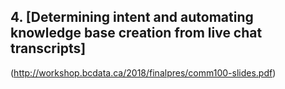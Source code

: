 ## 4. [Determining intent and automating knowledge base creation from live chat transcripts] 
(http://workshop.bcdata.ca/2018/finalpres/comm100-slides.pdf)
